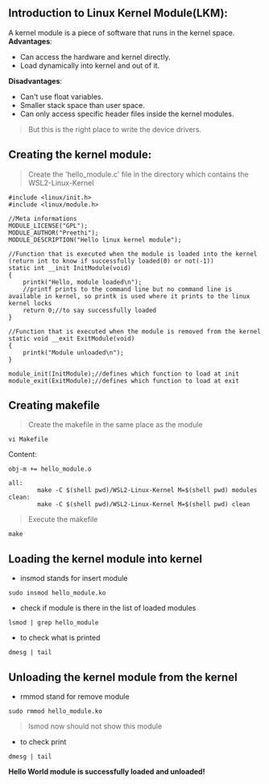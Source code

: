 ## Introduction to Linux Kernel Module(LKM):
A kernel module is a piece of software that runs in the kernel space.  
**Advantages**:   
- Can access the hardware and kernel directly.
- Load dynamically into kernel and out of it.   

**Disadvantages**:   
- Can't use float variables.
- Smaller stack space than user space.
- Can only access specific header files inside the kernel modules.
> But this is the right place to write the device drivers.

## Creating the kernel module:
> Create the 'hello_module.c' file in the directory which contains the WSL2-Linux-Kernel   
```
#include <linux/init.h>
#include <linux/module.h>

//Meta informations
MODULE_LICENSE("GPL");
MODULE_AUTHOR("Preethi");
MODULE_DESCRIPTION("Hello linux kernel module");

//Function that is executed when the module is loaded into the kernel (return int to know if successfully loaded(0) or not(-1))
static int __init InitModule(void)
{
	printk("Hello, module loaded\n");
	//printf prints to the command line but no command line is available in kernel, so printk is used where it prints to the linux kernel locks
	return 0;//to say successfully loaded
}

//Function that is executed when the module is removed from the kernel
static void __exit ExitModule(void)
{
	printk("Module unloaded\n");
}

module_init(InitModule);//defines which function to load at init
module_exit(ExitModule);//defines which function to load at exit
```
## Creating makefile
> Create the makefile in the same place as the module   
```
vi Makefile
```
Content:
```
obj-m += hello_module.o

all:
		make -C $(shell pwd)/WSL2-Linux-Kernel M=$(shell pwd) modules
clean:
		make -C $(shell pwd)/WSL2-Linux-Kernel M=$(shell pwd) clean
```

> Execute the makefile   
```
make
```

## Loading the kernel module into kernel
- insmod stands for insert module   
```
sudo insmod hello_module.ko
```   
- check if module is there in the list of loaded modules   
```
lsmod | grep hello_module
```
- to check what is printed   
```
dmesg | tail
```
## Unloading the kernel module from the kernel
- rmmod stand for remove module   
```
sudo rmmod hello_module.ko
```
> lsmod now should not show this module   

- to check print   
```
dmesg | tail
```
**Hello World module is successfully loaded and unloaded!**


